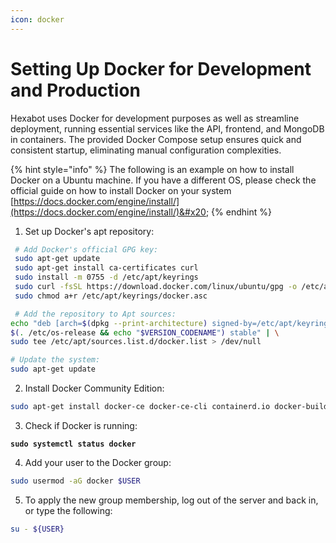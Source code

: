 ```yaml
---
icon: docker
---
```


# Setting Up Docker for Development and Production

Hexabot uses Docker for development purposes as well as streamline deployment, running essential services like the API, frontend, and MongoDB in containers. The provided Docker Compose setup ensures quick and consistent startup, eliminating manual configuration complexities.

{% hint style="info" %}
The following is an example on how to install Docker on a Ubuntu machine. If you have a different OS, please check the official guide on how to install Docker on your system [https://docs.docker.com/engine/install/](https://docs.docker.com/engine/install/)&#x20;
{% endhint %}

1. Set up Docker's apt repository:

```bash
 # Add Docker's official GPG key:
 sudo apt-get update
 sudo apt-get install ca-certificates curl
 sudo install -m 0755 -d /etc/apt/keyrings
 sudo curl -fsSL https://download.docker.com/linux/ubuntu/gpg -o /etc/apt/keyrings/docker.asc
 sudo chmod a+r /etc/apt/keyrings/docker.asc

 # Add the repository to Apt sources:
echo "deb [arch=$(dpkg --print-architecture) signed-by=/etc/apt/keyrings/docker.asc] https://download.docker.com/linux/ubuntu \
$(. /etc/os-release && echo "$VERSION_CODENAME") stable" | \
sudo tee /etc/apt/sources.list.d/docker.list > /dev/null

# Update the system:
sudo apt-get update
```

2. Install Docker Community Edition:

```bash
sudo apt-get install docker-ce docker-ce-cli containerd.io docker-buildx-plugin docker-compose-plugin
```

3. Check if Docker is running:

<pre class="language-bash"><code class="lang-bash"><strong>sudo systemctl status docker
</strong></code></pre>

4. Add your user to the Docker group:

```bash
sudo usermod -aG docker $USER
```

5. To apply the new group membership, log out of the server and back in, or type the following:

```bash
su - ${USER}
```
